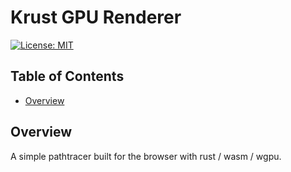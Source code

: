 # Krust GPU Renderer
[![License: MIT](https://img.shields.io/badge/License-MIT-yellow.svg)](LICENSE.md)

## Table of Contents
- [Overview](#overview)

## Overview <a name="overview"></a>
A simple pathtracer built for the browser with rust / wasm / wgpu. 

